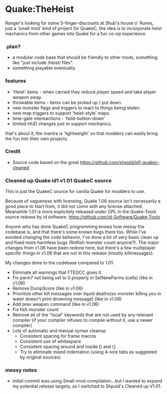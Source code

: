 # Quake:TheHeist
Ranger's looking for some 5-finger-discounts at Shub's house o' Runes,
just a 'small mod' kind of project for QuakeC, the idea is to incorporate heist mechanics from other games into Quake for a fun co-op experience.

### .plan?
+ a modular code base that should be friendly to other mods, something like "just include /heist/ files".
+ something playable eventually.

### features
+ 'Heist' items - when carried they reduce player speed and take player weapon away.
+ throwable items - items can be picked up / put down.
+ new monster flags and triggers to react to things being stolen.
+ new map triggers to support 'heist-style' maps.
+ time-gate intereactions - 'hold-button-down'
+ limited HUD changes just to support mechanics.

that's about it, the mantra is 'lightweight' so that modders can easily bring the fun into their own projects.

### Credit
+ Source code based on the great https://github.com/shpuld/id1-quakec-cleaned

### Cleaned up Quake id1 v1.01 QuakeC source

This is just the QuakeC source for vanilla Quake for modders to use.

Because of vagueness with licensing, Quake 1.06 source isn't necessarily a good place to start from, it did not come with any license attached. Meanwhile 1.01 is more explicitely released under GPL in the Quake-Tools source release by id software: https://github.com/id-Software/Quake-Tools

Anyone who has done QuakeC programming knows how messy the codebase is, and that there's some known bugs there too. While I've avoided changing the code behavior, I've done a lot of very basic clean up and fixed more harmless bugs (Rotfish monster count anyone?). The major changes from v1.06 have been redone here, but there's a few multiplayer specific things in v1.06 that are not in this release (mostly killmessages). 

My changes done to the codebase compared to 1.01:
- Eliminate all warnings that FTEQCC gives it
- Fix parm7 not being set to 0 properly in SetNewParms (cells) (like in v1.06)
- Remove DumpScore (like in v1.06)
- Prioritize other kill messages over liquid deaths(so monster killing you in water doesn't print drowning message) (like in v1.06)
- Add prev weapon command (like in v1.06)
- Fix fish monster count
- Remove all of the "local" keywords that are not used by any relevant compiler (if your compiler refuses to compile without it, use a newer compiler)
- Lots of automatic and manual syntax cleanup
  - Consistent spacing for frame macros
  - Consistent use of whitespace
  - Consistent spacing around and inside () and {}
  - Try to eliminate mixed indentation (using 4-size tabs as suggested by original sources)


### messy notes
+ initial commit was using Small-mod-compilation...but I wanted to expand my potential release targets, so I switched to Shpuld's Cleaned up V1.01.

